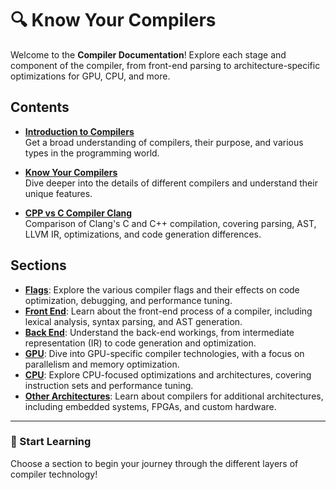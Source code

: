 # 🔍 Know Your Compilers

Welcome to the **Compiler Documentation**! Explore each stage and component of the compiler, from front-end parsing to architecture-specific optimizations for GPU, CPU, and more.

## Contents

- **[Introduction to Compilers](intro.md)**  
  Get a broad understanding of compilers, their purpose, and various types in the programming world.

- **[Know Your Compilers](Know_Your_Compilers.md)**  
  Dive deeper into the details of different compilers and understand their unique features.


- **[CPP vs C Compiler Clang ](./clang-c-vs-cpp-compilation.md)**  
Comparison of Clang's C and C++ compilation, covering parsing, AST, LLVM IR, optimizations, and code generation differences.
## Sections

- **[Flags](flag/index.md)**: Explore the various compiler flags and their effects on code optimization, debugging, and performance tuning.
- **[Front End](front_end/index.md)**: Learn about the front-end process of a compiler, including lexical analysis, syntax parsing, and AST generation.
- **[Back End](back_end/index.md)**: Understand the back-end workings, from intermediate representation (IR) to code generation and optimization.
- **[GPU](GPU/index.md)**: Dive into GPU-specific compiler technologies, with a focus on parallelism and memory optimization.
- **[CPU](CPU/index.md)**: Explore CPU-focused optimizations and architectures, covering instruction sets and performance tuning.
- **[Other Architectures](other_arch/index.md)**: Learn about compilers for additional architectures, including embedded systems, FPGAs, and custom hardware.

---

### 🚀 Start Learning
Choose a section to begin your journey through the different layers of compiler technology!
